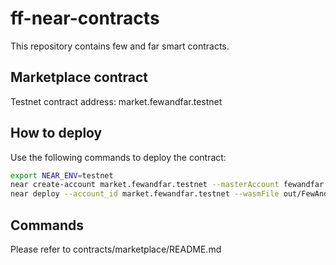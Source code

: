 # ff-near-contracts

This repository contains few and far smart contracts.

## Marketplace contract

Testnet contract address: market.fewandfar.testnet

## How to deploy
Use the following commands to deploy the contract:

```bash
export NEAR_ENV=testnet
near create-account market.fewandfar.testnet --masterAccount fewandfar.testnet --initialBalance 5
near deploy --account_id market.fewandfar.testnet --wasmFile out/FewAndFar.wasm
```

## Commands
Please refer to contracts/marketplace/README.md